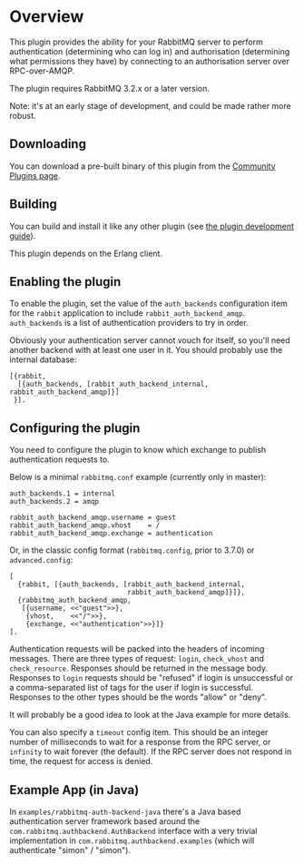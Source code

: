 # Overview

This plugin provides the ability for your RabbitMQ server to perform
authentication (determining who can log in) and authorisation
(determining what permissions they have) by connecting to an
authorisation server over RPC-over-AMQP.

The plugin requires RabbitMQ 3.2.x or a later version.

Note: it's at an early stage of development, and could be made rather
more robust.

## Downloading

You can download a pre-built binary of this plugin from
the [Community Plugins page](http://www.rabbitmq.com/community-plugins.html).

## Building

You can build and install it like any other plugin (see
[the plugin development guide](http://www.rabbitmq.com/plugin-development.html)).

This plugin depends on the Erlang client.

## Enabling the plugin

To enable the plugin, set the value of the `auth_backends` configuration item
for the `rabbit` application to include `rabbit_auth_backend_amqp`.
`auth_backends` is a list of authentication providers to try in order.

Obviously your authentication server cannot vouch for itself, so
you'll need another backend with at least one user in it. You should
probably use the internal database:

    [{rabbit,
      [{auth_backends, [rabbit_auth_backend_internal, rabbit_auth_backend_amqp]}]
     }].

## Configuring the plugin

You need to configure the plugin to know which exchange to publish
authentication requests to.

Below is a minimal `rabbitmq.conf` example (currently only in master):

    auth_backends.1 = internal
    auth_backends.2 = amqp

    rabbit_auth_backend_amqp.username = guest
    rabbit_auth_backend_amqp.vhost    = /
    rabbit_auth_backend_amqp.exchange = authentication

Or, in the classic config format (`rabbitmq.config`, prior to 3.7.0) or `advanced.config`:

    [
      {rabbit, [{auth_backends, [rabbit_auth_backend_internal,
                                 rabbit_auth_backend_amqp]}]},
      {rabbitmq_auth_backend_amqp,
       [{username, <<"guest">>},
        {vhost,    <<"/">>},
        {exchange, <<"authentication">>}]}
    ].

Authentication requests will be packed into the headers of incoming
messages. There are three types of request: `login`, `check_vhost` and
`check_resource`. Responses should be returned in the message
body. Responses to `login` requests should be "refused" if login is
unsuccessful or a comma-separated list of tags for the user if login
is successful. Responses to the other types should be the words
"allow" or "deny".

It will probably be a good idea to look at the Java example for more
details.

You can also specify a `timeout` config item. This should be an
integer number of milliseconds to wait for a response from the RPC
server, or `infinity` to wait forever (the default). If the RPC server
does not respond in time, the request for access is denied.

## Example App (in Java)

In `examples/rabbitmq-auth-backend-java` there's a Java based
authentication server framework based around the
`com.rabbitmq.authbackend.AuthBackend` interface with a very trivial
implementation in `com.rabbitmq.authbackend.examples` (which will
authenticate "simon" / "simon").
